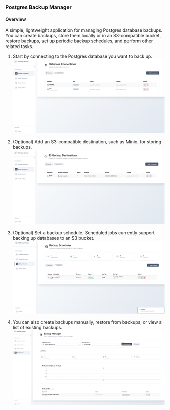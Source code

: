 ### Postgres Backup Manager
#### Overview
A simple, lightweight application for managing Postgres database backups. You can create backups, store them locally or in an S3-compatible bucket, restore backups, set up periodic backup schedules, and perform other related tasks.

1. Start by connecting to the Postgres database you want to back up.  
   ![Connect to Database](imgs/img1.png)

2. (Optional) Add an S3-compatible destination, such as Minio, for storing backups.  
   ![Add S3 Destination](imgs/img2.png)

3. (Optional) Set a backup schedule. Scheduled jobs currently support backing up databases to an S3 bucket.  
   ![Set Backup Schedule](imgs/img3.png)

4. You can also create backups manually, restore from backups, or view a list of existing backups.  
   ![Manage Backups](imgs/img4.png)